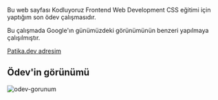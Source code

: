 Bu web sayfası Kodluyoruz Frontend Web Development CSS eğitimi için yaptığım son ödev çalışmasıdır.

Bu çalışmada Google'ın günümüzdeki görünümünün benzeri yapılmaya çalışılmıştır.

<a href="https://app.patika.dev/karacatufan">Patika.dev adresim</a>


<h2> Ödev'in görünümü </h2>

<img src="https://www.hizliresim.com/bmz80kd" alt="odev-gorunum">

